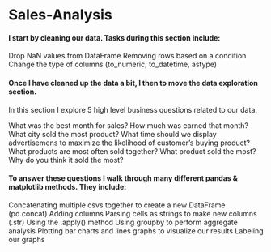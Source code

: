# Sales-Analysis



#### I start by cleaning our data. Tasks during this section include:

Drop NaN values from DataFrame
Removing rows based on a condition
Change the type of columns (to_numeric, to_datetime, astype)

#### Once I have cleaned up the data a bit, I then to move the data exploration section. 

In this section I explore 5 high level business questions related to our data:

What was the best month for sales? How much was earned that month?
What city sold the most product?
What time should we display advertisemens to maximize the likelihood of customer’s buying product?
What products are most often sold together?
What product sold the most? Why do you think it sold the most?

#### To answer these questions I walk through many different pandas & matplotlib methods. They include:

Concatenating multiple csvs together to create a new DataFrame (pd.concat)
Adding columns
Parsing cells as strings to make new columns (.str)
Using the .apply() method
Using groupby to perform aggregate analysis
Plotting bar charts and lines graphs to visualize our results
Labeling our graphs
